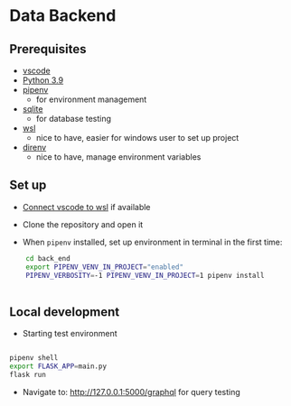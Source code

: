 # Data Backend

## Prerequisites

- [vscode](https://code.visualstudio.com/)
- [Python 3.9](https://www.python.org/downloads/)
- [pipenv](https://pypi.org/project/pipenv/) 
  - for environment management
- [sqlite](https://marketplace.visualstudio.com/items?itemName=alexcvzz.vscode-sqlite) 
  - for database testing
- [wsl](https://docs.microsoft.com/en-us/windows/wsl/install)
  - nice to have, easier for windows user to set up project
- [direnv](https://github.com/direnv/direnv)
  - nice to have, manage environment variables

## Set up

- [Connect vscode to wsl](https://code.visualstudio.com/blogs/2019/09/03/wsl2) if available

- Clone the repository and open it

- When `pipenv` installed, set up environment in terminal in the first time:

```bash
    cd back_end
    export PIPENV_VENV_IN_PROJECT="enabled"
    PIPENV_VERBOSITY=-1 PIPENV_VENV_IN_PROJECT=1 pipenv install 
    
```

## Local development

- Starting test environment

```bash

pipenv shell
export FLASK_APP=main.py 
flask run

```

- Navigate to: http://127.0.0.1:5000/graphql for query testing

